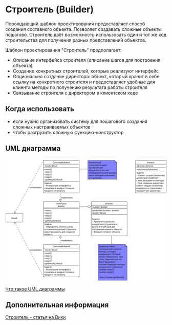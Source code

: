 # Строитель (Builder)

Порождающий шаблон проектирования предоставляет способ создания составного
объекта. Позволяет создавать сложные объекты пошагово.
Строитель даёт возможность использовать один и тот же код строительства
для получения разных представлений объектов.

Шаблон проектирования "Строитель" предполагает:

- Описание интерфейса строителя (описание шагов для построения объекта)
- Создание конкретных строителей, которые реализуют интерфейс
- Опционально создание директора: объект, который хранит в себе ссылку на
  конкретного строителя и предоставляет удобные для клиента методы по
  получению результата работы строителя
- Связывание строителя с директором в клиентском коде

## Когда использовать

- если нужно организовать систему для пошагового создания сложных настраиваемых
  объектов
- чтобы разгрузить сложную функцию-конструктор

## UML диаграмма

![UML диаграмма строителя](https://github.com/evgenylyozin/patterns/blob/bddffa09eadee46ab4b4d492999897b3574473f4/docs/oop-patterns/uml-diagrams/builder.png)

[Что такое UML диаграммы](https://github.com/evgenylyozin/patterns/blob/6bd4dee6b7186d8703f4f3d8f852e72d185ae545/docs/diagram.md)

## Дополнительная информация

[Строитель - статья на Вики](<https://ru.wikipedia.org/wiki/%D0%A1%D1%82%D1%80%D0%BE%D0%B8%D1%82%D0%B5%D0%BB%D1%8C_(%D1%88%D0%B0%D0%B1%D0%BB%D0%BE%D0%BD_%D0%BF%D1%80%D0%BE%D0%B5%D0%BA%D1%82%D0%B8%D1%80%D0%BE%D0%B2%D0%B0%D0%BD%D0%B8%D1%8F)>)
